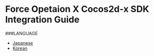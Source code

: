 # Force Opetaion X Cocos2d-x SDK Integration Guide

###LANGUAGE
* [Japanese](./lang/ja/)
* [Korean](./lang/ko/)
